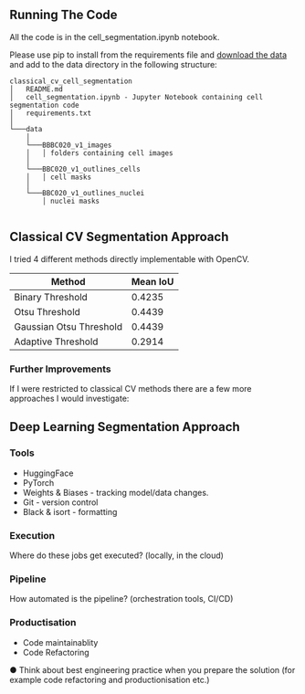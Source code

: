 
## Running The Code

All the code is in the cell_segmentation.ipynb notebook.

Please use pip to install from the requirements file and [download the data](https://bbbc.broadinstitute.org/BBBC020) and add to the data directory in the following structure:

```
classical_cv_cell_segmentation
│   README.md
│   cell_segmentation.ipynb - Jupyter Notebook containing cell segmentation code 
│   requirements.txt
│
└───data
    │
    └───BBBC020_v1_images
    │   │ folders containing cell images
    │
    └───BBC020_v1_outlines_cells
    │   │ cell masks
    │
    └───BBC020_v1_outlines_nuclei
        │ nuclei masks


```

## Classical CV Segmentation Approach

I tried 4 different methods directly implementable with OpenCV.

| Method  | Mean IoU |
| ------------- | ------------- |
| Binary Threshold | 0.4235  |
| Otsu Threshold  | 0.4439  |
| Gaussian Otsu Threshold  | 0.4439  |
| Adaptive Threshold  | 0.2914  |

### Further Improvements
If I were restricted to classical CV methods there are a few more approaches I would investigate:

## Deep Learning Segmentation Approach


### Tools

- HuggingFace
- PyTorch
- Weights & Biases - tracking model/data changes.
- Git - version control
- Black & isort - formatting

### Execution
Where do these jobs get executed? (locally, in the cloud) 

### Pipeline
How automated is the pipeline? (orchestration tools, CI/CD)


### Productisation

- Code maintainablity
- Code Refactoring


● Think about best engineering practice when you prepare the solution (for example code refactoring and productionisation etc.)

